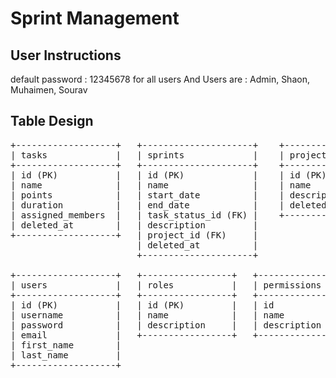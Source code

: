 # Sprint Management

## User Instructions

default password : 12345678 for all users
And Users are : Admin, Shaon, Muhaimen, Sourav

## Table Design

<pre>
+-------------------+   +---------------------+    +----------------+    +---------------+
| tasks             |   | sprints             |    | projects       |    | task_statuses |
+-------------------+   +---------------------+    +----------------+    +---------------+
| id (PK)           |   | id (PK)             |    | id (PK)        |    | id            |
| name              |   | name                |    | name           |    | name          |
| points            |   | start_date          |    | description    |    +---------------+
| duration          |   | end_date            |    | deleted_at     |
| assigned_members  |   | task_status_id (FK) |    +----------------+
| deleted_at        |   | description         |
+-------------------+   | project_id (FK)     |
                        | deleted_at          |
                        +---------------------+

+-------------------+   +-----------------+   +-------------+
| users             |   | roles           |   | permissions |
+-------------------+   +-----------------+   +-------------+
| id (PK)           |   | id (PK)         |   | id          |
| username          |   | name            |   | name        |
| password          |   | description     |   | description |
| email             |   +-----------------+   +-------------+
| first_name        |
| last_name         |
+-------------------+
</pre>
